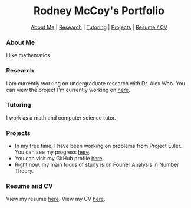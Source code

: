 

<h1 align="center">Rodney McCoy's Portfolio</h1>

<div align="center">
  <p align="center"> <a href="#about-me">About Me</a> | <a href="#research">Research</a> | <a href="#tutoring">Tutoring</a> | <a href="#projects">Projects</a> | <a href="#resume-and-cv">Resume / CV</a> </p>
</div>


<h3 align="left">About Me</h3>

<p> I like mathematics. </p>


<h3 align="left">Research</h3>


<p>I am currently working on undergraduate research with Dr. Alex Woo. You can view the project I'm currently working on <a href="https://github.com/RodneyMcCoy/shallow-permutations">here</a>.</p>


<h3 align="left">Tutoring</h3>


<p>I work as a math and computer science tutor.</p>


<h3 align="left">Projects</h3>


<ul>
  <li>In my free time, I have been working on problems from Project Euler. You can see my progress <a href = "https://projecteuler.net/progress=RodneyMcCoy">here</a>.</li>
  <li>You can visit my GitHub profile <a href="https://github.com/RodneyMcCoy">here</a>.</li>
  <li>Right now, my main focus of study is on Fourier Analysis in Number Theory.</li>
</ul>


<h3 align="left">Resume and CV</h3>


<p>View my resume <a href="Resume.pdf">here</a>. 
  View my CV <a href="CV.pdf">here</a>.</p>
